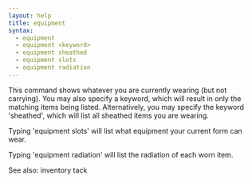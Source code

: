```yaml
---
layout: help
title: equipment
syntax:
  - equipment
  - equipment <keyword>
  - equipment sheathed
  - equipment slots
  - equipment radiation
---
```


This command shows whatever you are currently wearing (but not carrying).  You 
may also specify a keyword, which will result in only the matching items being
listed.  Alternatively, you may specify the keyword 'sheathed', which will list
all sheathed items you are wearing.

Typing 'equipment slots' will list what equipment your current form can wear.

Typing 'equipment radiation' will list the radiation of each worn item.

See also: inventory tack

